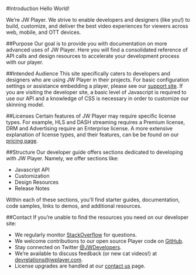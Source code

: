 #Introduction
Hello World! 

We’re JW Player. We strive to enable developers and designers (like you!) to build, customize, and deliver the best video experiences for viewers across web, mobile, and OTT devices. 

##Purpose
Our goal is to provide you with documentation on more advanced uses of JW Player. Here you will find a consolidated reference of API calls and design resources to accelerate your development process with our player.

##Intended Audience
This site specifically caters to developers and designers who are using JW Player in their projects. For basic configuration settings or assistance embedding a player, please see our [support site](https://support.jwplayer.com). If you are visiting the developer site, a basic level of Javascript is required to use our API and a knowledge of CSS is necessary in order to customize our skinning model.

##Licenses
Certain features of JW Player may require specific license types. For example, HLS and DASH streaming requires a Premium license, DRM and Advertising require an Enterprise license. A more extensive explanation of license types, and their features, can be be found on our [pricing page](https://www.jwplayer.com/pricing/).

##Structure
Our developer guide offers sections dedicated to developing with JW Player. Namely, we offer sections like:

* Javascript API
* Customization
* Design Resources
* Release Notes

Within each of these sections, you'll find starter guides, documentation, code samples, links to demos, and additional resources.

##Contact
If you’re unable to find the resources you need on our developer site:

- We regularly monitor [StackOverflow](https://stackoverflow.com/questions/tagged/jwplayer) for questions.
- We welcome contributions to our open source Player code on [GitHub](https://github.com/jwplayer/jwplayer).
- Stay connected on Twitter [@JWDevelopers](https://twitter.com/JWDevelopers).
- We’re available to discuss feedback (or new cat videos!) at [devrelations@jwplayer.com](mailto:devrelations@jwplayer.com).
- License upgrades are handled at our [contact us](https://www.jwplayer.com/contact-us/?utm_source=developer&utm_medium=CTA&utm_campaign=player-docs) page.
